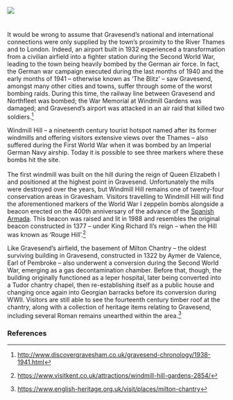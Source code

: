 <a href="https://dev.visual-essays.app"><img src="https://dev-visual-essays.netlify.app/images/ve-button.png"/></a> 
<param author="Hayley Smith" banner="/images/banners/19c.jpg" layout="vtl" title="Gravesend" ve-config=""/>

<param aliases="Folkestone" eid="Q375314" ve-entity=""/>

#

It would be wrong to assume that Gravesend’s national and international connections were only supplied by the town’s proximity to the River Thames and to London. Indeed, an airport built in 1932 experienced a transformation from a civilian airfield into a fighter station during the Second World War, leading to the town being heavily bombed by the German air force. In fact, the German war campaign executed during the last months of 1940 and the early months of 1941 – otherwise known as ‘The Blitz’ – saw Gravesend, amongst many other cities and towns, suffer through some of the worst bombing raids.  During this time, the railway line between Gravesend and Northfleet was bombed; the War Memorial at Windmill Gardens was damaged; and Gravesend’s airport was attacked in an air raid that killed two soldiers.[^ref1]   
<param attribution="Photo by Astrid Stilma. By permission of Patrick Marrin" label="From Mansfield's A History of Gravesend in the County of Kent, 1922" url="https://stor.artstor.org/stor/44f84728-2548-48bc-9a14-67c47b94b6ef" ve-image=""/>
<param ve-image-v2 manifest="https://iiif.juncture-digital.org/wc:Gravesendmap_1946.jpg/manifest.json">

Windmill Hill – a nineteenth century tourist hotspot named after its former windmills and offering visitors extensive views over the Thames – also suffered during the First World War when it was bombed by an Imperial German Navy airship. Today it is possible to see three markers where these bombs hit the site. 
<br/><br/>
The first windmill was built on the hill during the reign of Queen Elizabeth I and positioned at the highest point in Gravesend. Unfortunately the mills were destroyed over the years, but Windmill Hill remains one of twenty-four conservation areas in Gravesham. Visitors travelling to Windmill Hill will find the aforementioned markers of the World War I zeppelin bombs alongside a beacon erected on the 400th anniversary of the advance of the [Spanish Armada](/16c/16c-spanish-armada). This beacon was raised and lit in 1988 and resembles the original beacon constructed in 1377 – under King Richard II’s reign – when the Hill was known as ‘Rouge Hill’.[^ref2]  
<param ve-image-v2 manifest="https://iiif.juncture-digital.org/wc:View_from_Windmill_Hill%2C_Gravesend_-_geograph.org.uk_-_1319868.jpg/manifest.json">

Like Gravesend’s airfield, the basement of Milton Chantry – the oldest surviving building in Gravesend, constructed in 1322 by Aymer de Valence, Earl of Pembroke – also underwent a conversion during the Second World War, emerging as a gas decontamination chamber. Before that, though, the building originally functioned as a leper hospital, later being converted into a Tudor chantry chapel, then re-establishing itself as a public house and changing once again into Georgian barracks before its conversion during WWII. Visitors are still able to see the fourteenth century timber roof at the chantry, along with a collection of heritage items relating to Gravesend, including several Roman remains unearthed within the area.[^ref3]  
<param ve-image-v2 manifest="https://iiif.juncture-digital.org/wc:Milton_Chantry.jpg/manifest.json">

### References

[^ref1]: http://www.discovergravesham.co.uk/gravesend-chronology/1938-1941.html 
[^ref2]: https://www.visitkent.co.uk/attractions/windmill-hill-gardens-2854/ 
[^ref3]: https://www.english-heritage.org.uk/visit/places/milton-chantry
